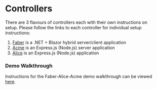 # Controllers

There are 3 flavours of controllers each with their own instructions on setup. Please follow the links to each controller for individual setup instructions:

1. [Faber](./faber-controller/README.md) is a .NET + Blazor hybrid server/client application
2. [Acme](./acme-controller/README.md) is an Express.js (Node.js) server application
3. [Alice](./alice-controller/README.md) is an Express.js (Node.js) application

### Demo Walkthrough

Instructions for the Faber-Alice-Acme demo walkthrough can be viewed [here](../README.md#demo-walkthrough).